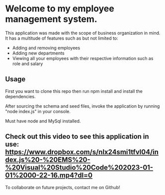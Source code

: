 # Welcome to my employee management system. 

This application was made with the scope of business organization in mind. It has a multitude of features such as but not limited to: 
* Adding and removing employees
* Adding new departments
* Viewing all your employees with their respective information such as role and salary

## Usage

First you want to clone this repo then run npm install and install the dependencies.

After sourcing the schema and seed files, invoke the application by running "node index.js" in your console.

Must have node and MySql installed.

## Check out this video to see this application in use: https://www.dropbox.com/s/nlx24smi1tfvl04/index.js%20-%20EMS%20-%20Visual%20Studio%20Code%202023-01-01%2000-22-16.mp4?dl=0


To collaborate on future projects, contact me on Github!
